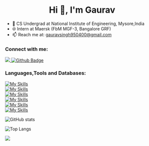  <h1 align="center">Hi 👋, I'm Gaurav</h1>

- 🔭 CS Undergrad at National Institute of Engineering, Mysore,India
- 🌐 Intern at Maersk (FbM MGF-3, Bangalore GRF) 
- 📫 Reach me at: gauravsingh950400@gmail.com
  
### Connect with me:
<div id="badges">
  <a href="https://www.linkedin.com/in/gaurav-kumar-23a30a255/">
    <img src="https://img.shields.io/badge/LinkedIn-0077B5?style=for-the-badge&logo=linkedin&logoColor=white"/>
  <a href="https://github.com/gauravkumar950">
    <img src="https://img.shields.io/badge/Github-white?style=for-the-badge&logo=Github&logoColor=black" alt="Github Badge"/>
  </a>
   </div>

### Languages,Tools and Databases:
[![My Skills](https://skillicons.dev/icons?i=java,python,c,cs,html)](https://skillicons.dev)  
[![My Skills](https://skillicons.dev/icons?i=angular,react,spring,dotnet,selenium)](https://skillicons.dev)  
[![My Skills](https://skillicons.dev/icons?i=mysql,mongodb,redis,kafka)](https://skillicons.dev)  
[![My Skills](https://skillicons.dev/icons?i=git,github,githubactions,jenkins,postman)](https://skillicons.dev)  
[![My Skills](https://skillicons.dev/icons?i=azure,heroku,vercel)](https://skillicons.dev)  
[![My Skills](https://skillicons.dev/icons?i=figma)](https://skillicons.dev)





![GitHub stats](https://github-readme-stats.vercel.app/api?username=GauravSingh950&show_icons=true&theme=dark)

![Top Langs](https://github-readme-stats.vercel.app/api/top-langs/?username=GauravSingh950&theme=dark)

![](https://komarev.com/ghpvc/?username=GauravSingh950&style=flat)
